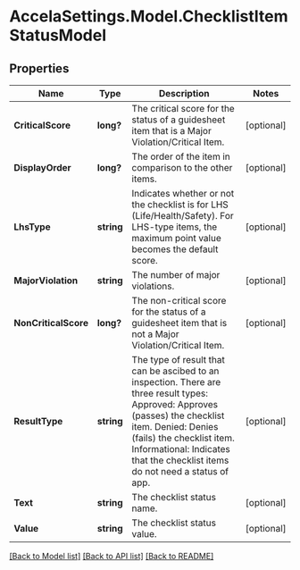 # AccelaSettings.Model.ChecklistItemStatusModel
## Properties

Name | Type | Description | Notes
------------ | ------------- | ------------- | -------------
**CriticalScore** | **long?** |  The critical score for the status of a guidesheet item that is a Major Violation/Critical Item. | [optional] 
**DisplayOrder** | **long?** |  The order of the item in comparison to the other items. | [optional] 
**LhsType** | **string** |  Indicates whether or not the checklist is for LHS (Life/Health/Safety). For LHS-type items, the maximum point value becomes the default score. | [optional] 
**MajorViolation** | **string** |  The number of major violations. | [optional] 
**NonCriticalScore** | **long?** |  The non-critical score for the status of a guidesheet item that is not a Major Violation/Critical Item. | [optional] 
**ResultType** | **string** |  The type of result that can be ascibed to an inspection. There are three result types: Approved: Approves (passes) the checklist item. Denied: Denies (fails) the checklist item. Informational: Indicates that the checklist items do not need a status of app. | [optional] 
**Text** | **string** | The checklist status name. | [optional] 
**Value** | **string** | The checklist status value. | [optional] 

[[Back to Model list]](../README.md#documentation-for-models) [[Back to API list]](../README.md#documentation-for-api-endpoints) [[Back to README]](../README.md)

